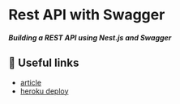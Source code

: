 # Rest API with Swagger

##### Building a REST API using Nest.js and Swagger

## :sunrise_over_mountains: Useful links

- [article](https://habr.com/ru/post/668340/)
- [heroku deploy](https://medium.com/weekly-webtips/deploying-a-nestjs-app-with-heroku-5fa84cb5b6c6)
